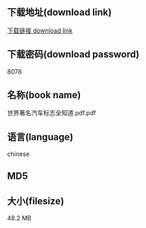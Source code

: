 ## 下载地址(download link)
[下载链接 download link](https://voluble-croquembouche-d321dc.netlify.app/?s=%E4%B8%96%E7%95%8C%E8%91%97%E5%90%8D%E6%B1%BD%E8%BD%A6%E6%A0%87%E5%BF%97%E5%85%A8%E7%9F%A5%E9%81%93.pdf)

## 下载密码(download password)
8078

## 名称(book name)
世界著名汽车标志全知道.pdf.pdf

## 语言(language)
chinese

## MD5


## 大小(filesize)
48.2 MB
